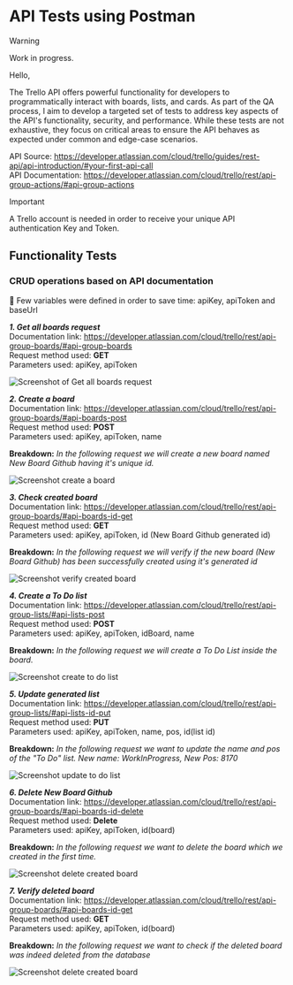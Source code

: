 # API Tests using Postman
> [!WARNING]
> Work in progress.

Hello,

The Trello API offers powerful functionality for developers to programmatically interact with boards, lists, and cards. As part of the QA process, I aim to develop a targeted set of tests to address key aspects of the API's functionality, security, and performance. While these tests are not exhaustive, they focus on critical areas to ensure the API behaves as expected under common and edge-case scenarios.

API Source: https://developer.atlassian.com/cloud/trello/guides/rest-api/api-introduction/#your-first-api-call \
API Documentation: https://developer.atlassian.com/cloud/trello/rest/api-group-actions/#api-group-actions 

> [!IMPORTANT]
> A Trello account is needed in order to receive your unique API authentication Key and Token.

## Functionality Tests

### CRUD operations based on API documentation
:pushpin:	Few variables were defined in order to save time: apiKey, apiToken and baseUrl

***1. Get all boards request***\
Documentation link: https://developer.atlassian.com/cloud/trello/rest/api-group-boards/#api-group-boards \
Request method used: **GET** \
Parameters used: apiKey, apiToken 

![Screenshot of Get all boards request](Postman_GIT_Screenshots/GetAllBoards.jpg)

***2. Create a board***\
Documentation link: https://developer.atlassian.com/cloud/trello/rest/api-group-boards/#api-boards-post \
Request method used: **POST** \
Parameters used: apiKey, apiToken, name

**Breakdown:** *In the following request we will create a new board named New Board Github having it's unique id.*

![Screenshot create a board](Postman_GIT_Screenshots/CreateNewBoard.jpg)

***3. Check created board***\
Documentation link: https://developer.atlassian.com/cloud/trello/rest/api-group-boards/#api-boards-id-get \
Request method used: **GET** \
Parameters used: apiKey, apiToken, id (New Board Github generated id)

**Breakdown:** *In the following request we will verify if the new board (New Board Github) has been successfully created using it's generated id* 

![Screenshot verify created board](Postman_GIT_Screenshots/GetSingleBoard.jpg)

***4. Create a To Do list***\
Documentation link: https://developer.atlassian.com/cloud/trello/rest/api-group-lists/#api-lists-post \
Request method used: **POST** \
Parameters used: apiKey, apiToken, idBoard, name

**Breakdown:** *In the following request we will create a To Do List inside the board.* 

![Screenshot create to do list](Postman_GIT_Screenshots/CreateToDoList.jpg)

***5. Update generated list***\
Documentation link: https://developer.atlassian.com/cloud/trello/rest/api-group-lists/#api-lists-id-put \
Request method used: **PUT** \
Parameters used: apiKey, apiToken, name, pos, id(list id)

**Breakdown:** *In the following request we want to update the name and pos of the "To Do" list. New name: WorkInProgress, New Pos: 8170* 

![Screenshot update to do list](Postman_GIT_Screenshots/UpdateToDoList.jpg)

***6. Delete New Board Github***\
Documentation link: https://developer.atlassian.com/cloud/trello/rest/api-group-boards/#api-boards-id-delete \
Request method used: **Delete** \
Parameters used: apiKey, apiToken, id(board)

**Breakdown:** *In the following request we want to delete the board which we created in the first time.* 

![Screenshot delete created board](Postman_GIT_Screenshots/DeleteCreatedBoard.jpg)

***7. Verify deleted board***\
Documentation link: https://developer.atlassian.com/cloud/trello/rest/api-group-boards/#api-boards-id-get \
Request method used: **GET** \
Parameters used: apiKey, apiToken, id(board)

**Breakdown:** *In the following request we want to check if the deleted board was indeed deleted from the database* 

![Screenshot delete created board](Postman_GIT_Screenshots/DeletedBoardCheck.jpg)
